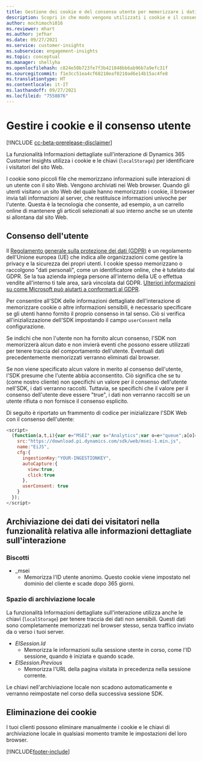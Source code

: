 ```yaml
---
title: Gestione dei cookie e del consenso utente per memorizzare i dati dell'utente in Dynamics 365 Customer Insights
description: Scopri in che modo vengono utilizzati i cookie e il consenso dell'utente per identificare i visitatori del sito Web.
author: mochimochi016
ms.reviewer: mhart
ms.author: jefhar
ms.date: 09/27/2021
ms.service: customer-insights
ms.subservice: engagement-insights
ms.topic: conceptual
ms.manager: shellyha
ms.openlocfilehash: c824e50b723fe7f3b421048bb6ab96b7a9efc31f
ms.sourcegitcommit: f1e3cc51ea4cf68210eaf0210ad6e14b15ac4fe8
ms.translationtype: HT
ms.contentlocale: it-IT
ms.lasthandoff: 09/27/2021
ms.locfileid: "7558876"
---
```

# <a name="manage-cookies-and-user-consent"></a>Gestire i cookie e il consenso utente

[!INCLUDE [cc-beta-prerelease-disclaimer](includes/cc-beta-prerelease-disclaimer.md)]

La funzionalità Informazioni dettagliate sull'interazione di Dynamics 365 Customer Insights utilizza i cookie e le chiavi (`localStorage`) per identificare i visitatori del sito Web.

I cookie sono piccoli file che memorizzano informazioni sulle interazioni di un utente con il sito Web. Vengono archiviati nei Web browser. Quando gli utenti visitano un sito Web del quale hanno memorizzato i cookie, il browser invia tali informazioni al server, che restituisce informazioni univoche per l'utente. Questa è la tecnologia che consente, ad esempio, a un carrello online di mantenere gli articoli selezionati al suo interno anche se un utente si allontana dal sito Web.

## <a name="user-consent"></a>Consenso dell'utente

Il [Regolamento generale sulla protezione dei dati (GDPR)](/dynamics365/get-started/gdpr/) è un regolamento dell'Unione europea (UE) che indica alle organizzazioni come gestire la privacy e la sicurezza dei propri utenti. I cookie spesso memorizzano o raccolgono "dati personali", come un identificatore online, che è tutelato dal GDPR. Se la tua azienda impiega persone all'interno della UE o effettua vendite all'interno ti tale area, sarà vincolata dal GDPR. [Ulteriori informazioni su come Microsoft può aiutarti a conformarti al GDPR](https://www.microsoft.com/trust-center/privacy/gdpr-faqs).

Per consentire all'SDK delle informazioni dettagliate dell'interazione di memorizzare cookie o altre informazioni sensibili, è necessario specificare se gli utenti hanno fornito il proprio consenso in tal senso. Ciò si verifica all'inizializzazione dell'SDK impostando il campo `userConsent` nella configurazione.

Se indichi che non l'utente non ha fornito alcun consenso, l'SDK non memorizzerà alcun dato e non invierà eventi che possono essere utilizzati per tenere traccia del comportamento dell'utente. Eventuali dati precedentemente memorizzati verranno eliminati dal browser.

Se non viene specificato alcun valore in merito al consenso dell'utente, l'SDK presume che l'utente abbia acconsentito. Ciò significa che se tu (come nostro cliente) non specifichi un valore per il consenso dell'utente nell'SDK, i dati verranno raccolti. Tuttavia, se specifichi che il valore per il consenso dell'utente deve essere "true", i dati non verranno raccolti se un utente rifiuta o non fornisce il consenso esplicito.

Di seguito è riportato un frammento di codice per inizializzare l'SDK Web con il consenso dell'utente:
```js
<script>
  (function(a,t,i){var e="MSEI";var s="Analytics";var o=e+"queue";a[o]=a[o]||[];var r=a[e]||function(n){var t={};t[s]={};function e(e){while(e.length){var r=e.pop();t[s][r]=function(e){return function(){a[o].push([e,n,arguments])}}(r)}}var r="track";var i="set";e([r+"Event",r+"View",r+"Action",i+"Property",i+"User","initialize","teardown"]);return t}(i.name);var n=i.name;if(!a[e]){a[n]=r[s];a[o].push(["new",n]);setTimeout(function(){var e="script";var r=t.createElement(e);r.async=1;r.src=i.src;var n=t.getElementsByTagName(e)[0];n.parentNode.insertBefore(r,n)},1)}else{a[n]=new r[s]}if(i.user){a[n].setUser(i.user)}if(i.props){for(var c in i.props){a[n].setProperty(c,i.props[c])}}a[n].initialize(i.cfg)})(window,document,{
    src:"https://download.pi.dynamics.com/sdk/web/msei-1.min.js",
    name:"EiJS",
    cfg:{
      ingestionKey:"YOUR-INGESTIONKEY",
      autoCapture:{
        view:true,
        click:true
      },
      userConsent: true
    }
  });
</script>
```

## <a name="visitor-data-storage-in-engagement-insights-capability"></a>Archiviazione dei dati dei visitatori nella funzionalità relativa alle informazioni dettagliate sull'interazione

### <a name="cookies"></a>Biscotti

- _msei
    - Memorizza l'ID utente anonimo. Questo cookie viene impostato nel dominio del cliente e scade dopo 365 giorni.

### <a name="local-storage"></a>Spazio di archiviazione locale

La funzionalità Informazioni dettagliate sull'interazione utilizza anche le chiavi (`localStorage`) per tenere traccia dei dati non sensibili. Questi dati sono completamente memorizzati nel browser stesso, senza traffico inviato da o verso i tuoi server.

- *EISession.Id*
    - Memorizza le informazioni sulla sessione utente in corso, come l'ID sessione, quando è iniziata e quando scade.
- *EISession.Previous*
    - Memorizza l'URL della pagina visitata in precedenza nella sessione corrente.

Le chiavi nell'archiviazione locale non scadono automaticamente e verranno reimpostate nel corso della successiva sessione SDK.

## <a name="deleting-cookies"></a>Eliminazione dei cookie

I tuoi clienti possono eliminare manualmente i cookie e le chiavi di archiviazione locale in qualsiasi momento tramite le impostazioni del loro browser.


[!INCLUDE[footer-include](../includes/footer-banner.md)]
